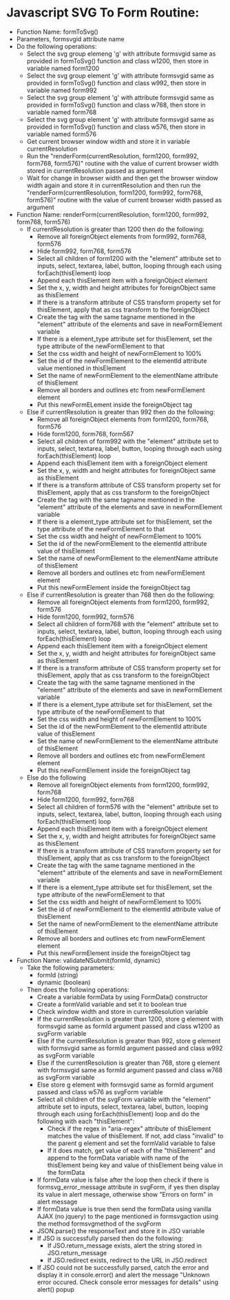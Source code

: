 # Javascript SVG To Form Routine:
* Function Name: formToSvg()
* Parameters, formsvgid attribute name
* Do the following operations:
	* Select the svg group elemeng 'g' with attribute formsvgid same as provided in formToSvg() function and class w1200, then store in variable named form1200
	* Select the svg group element 'g' with attribute formsvgid same as provided in formToSvg() function and class w992, then store in variable named form992
	* Select the svg group element 'g' with attribute formsvgid same as provided in formToSvg() function and class w768, then store in variable named form768
	* Select the svg group element 'g' with attribute formsvgid same as provided in formToSvg() function and class w576, then store in variable named form576
	* Get current browser window width and store it in variable currentResolution
	* Run the "renderForm(currentResolution, form1200, form992, form768, form576)" routine with the value of current browser width stored in currentResolution passed as argument
	* Wait for change in browser width and then get the browser window width again and store it in currentResolution and then run the "renderForm(currentResolution, form1200, form992, form768, form576)" routine with the value of current browser width passed as argument
* Function Name: renderForm(currentResolution, form1200, form992, form768, form576)
	* If currentResolution is greater than 1200 then do the following:
		* Remove all foreignObject elements from form992, form768, form576
		* Hide form992, form768, form576
		* Select all children of form1200 with the "element" attribute set to inputs, select, textarea, label, button, looping through each using forEach(thisElement) loop
		* Append each thisElement item with a foreignObject element
		* Set the x, y, width and height attributes for foreignObject same as thisElement
		* If there is a transform attribute of CSS transform property set for thisElement, apply that as css transform to the foreignObject
		* Create the tag with the same tagname mentioned in the "element" attribute of the elements and save in newFormElement variable
		* If there is a element_type attribute set for thisElement, set the type attribute of the newFormElement to that
		* Set the css width and height of newFormElement to 100%
		* Set the id of the newFormElement to the elementId attribute value mentioned in thisElement
		* Set the name of newFormElement to the elementName attribute of thisElement
		* Remove all borders and outlines etc from newFormElement element
		* Put this newFormELement inside the foreignObject tag
	* Else if currentResolution is greater than 992 then do the following:
		* Remove all foreignObject elements from form1200, form768, form576
		* Hide form1200, form768, form567
		* Select all children of form992 with the "element" attribute set to inputs, select, textarea, label, button, looping through each using forEach(thisElement) loop
		* Append each thisElement item with a foreignObject element
		* Set the x, y, width and height attributes for foreignObject same as thisElement
		* If there is a transform attribute of CSS transform property set for thisElement, apply that as css transform to the foreignObject
		* Create the tag with the same tagname mentioned in the "element" attribute of the elements and save in newFormElement variable
		* If there is a element_type attribute set for thisElement, set the type attribute of the newFormElement to that
		* Set the css width and height of newFormElement to 100%
		* Set the id of the newFormElement to the elementId attribute value of thisElement
		* Set the name of newFormElement to the elementName attribute of thisElement
		* Remove all borders and outlines etc from newFormElement element
		* Put this newFormElement inside the foreignObject tag
	* Else if currentResolution is greater than 768 then do the following:
		* Remove all foreignObject elements from form1200, form992, form576
		* Hide form1200, form992, form576
		* Select all children of form768 with the "element" attribute set to inputs, select, textarea, label, button, looping through each using forEach(thisElement) loop
		* Append each thisElement item with a foreignObject element
		* Set the x, y, width and height attributes for foreignObject same as thisElement
		* If there is a transform attribute of CSS transform property set for thisElement, apply that as css transform to the foreignObject
		* Create the tag with the same tagname mentioned in the "element" attribute of the elements and save in newFormElement variable
		* If there is a element_type attribute set for thisElement, set the type attribute of the newFormElement to that
		* Set the css width and height of newFormElement to 100%
		* Set the id of the newFormElement to the elementId attribute value of thisElement
		* Set the name of newFormElement to the elementName attribute of thisElement
		* Remove all borders and outlines etc from newFormElement element
		* Put this newFormElement inside the foreignObject tag
	* Else do the following
		* Remove all foreignObject elements from form1200, form992, form768
		* Hide form1200, form992, form768
		* Select all children of form576 with the "element" attribute set to inputs, select, textarea, label, button, looping through each using forEach(thisElement) loop
		* Append each thisElement item with a foreignObject element
		* Set the x, y, width and height attributes for foreignObject same as thisElement
		* If there is a transform attribute of CSS transform property set for thisElement, apply that as css transform to the foreignObject
		* Create the tag with the same tagname mentioned in the "element" attribute of the elements and save in newFormElement variable
		* If there is a element_type attribute set for thisElement, set the type attribute of the newFormElement to that
		* Set the css width and height of newFormElement to 100%
		* Set the id of newFormElement to the elementId attribute value of thisElement
		* Set the name of newFormElement to the elementName attribute of thisElement
		* Remove all borders and outlines etc from newFormElement element
		* Put this newFormElement inside the foreignObject tag
* Function Name: validateNSubmit(formId, dynamic)
	* Take the following parameters: 
		* formId (string)
		* dynamic (boolean)
	* Then does the following operations:
		* Create a variable formData by using FormData() constructor
		* Create a formValid variable and set it to boolean true
		* Check window width and store in currentResolution variable
		* If the currentResolution is greater than 1200, store g element with formsvgid same as formId argument passed and class w1200 as svgForm variable
		* Else if the currentResolution is greater than 992, store g element with formsvgid same as formId argument passed and class w992 as svgForm variable
		* Else if the currentResolution is greater than 768, store g element with formsvgid same as formId argument passed and class w768 as svgForm variable
		* Else store g element with formsvgid same as formId argument passed and class w576 as svgForm variable
		* Select all children of the svgForm variable with the "element" attribute set to inputs, select, textarea, label, button, looping through each using forEach(thisElement) loop and do the following with each "thisElement":
			* Check if the regex in "aria-regex" attribute of thisElement matches the value of thisElement. If not, add class "invalid" to the parent g element and set the formValid variable to false
			* If it does match, get value of each of the "thisElement" and append to the formData variable with name of the thisElement being key and value of thisElement being value in the formData
		* If formData value is false after the loop then check if there is formsvg_error_message attribute in svgForm, if yes then display its value in alert message, otherwise show "Errors on form" in alert message
		* If formData value is true then send the formData using vanilla AJAX (no jquery) to the page mentioned in formsvgaction using the method formsvgmethod of the svgForm
		* JSON.parse() the responseText and store it in JSO variable
		* If JSO is successfully parsed then do the following:
			* If JSO.return_message exists, alert the string stored in JSO.return_message
			* If JSO.redirect exists, redirect to the URL in JSO.redirect
		* If JSO could not be successfully parsed, catch the error and display it in console.error() and alert the message "Unknown error occured. Check console error messages for details" using alert() popup
